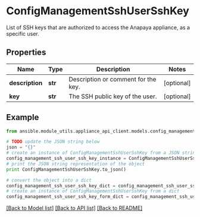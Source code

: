 # ConfigManagementSshUserSshKey

List of SSH keys that are authorized to access the Anapaya appliance, as a specific user.

## Properties

Name | Type | Description | Notes
------------ | ------------- | ------------- | -------------
**description** | **str** | Description or comment for the key. | [optional] 
**key** | **str** | The SSH public key of the user. | [optional] 

## Example

```python
from ansible.module_utils.appliance_api_client.models.config_management_ssh_user_ssh_key import ConfigManagementSshUserSshKey

# TODO update the JSON string below
json = "{}"
# create an instance of ConfigManagementSshUserSshKey from a JSON string
config_management_ssh_user_ssh_key_instance = ConfigManagementSshUserSshKey.from_json(json)
# print the JSON string representation of the object
print ConfigManagementSshUserSshKey.to_json()

# convert the object into a dict
config_management_ssh_user_ssh_key_dict = config_management_ssh_user_ssh_key_instance.to_dict()
# create an instance of ConfigManagementSshUserSshKey from a dict
config_management_ssh_user_ssh_key_form_dict = config_management_ssh_user_ssh_key.from_dict(config_management_ssh_user_ssh_key_dict)
```
[[Back to Model list]](../README.md#documentation-for-models) [[Back to API list]](../README.md#documentation-for-api-endpoints) [[Back to README]](../README.md)


